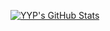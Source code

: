 [![YYP's GitHub Stats](https://github-readme-stats.vercel.app/api?username=YYP&show_icons=true&custom_title=YYP%27s%20Stats&title_color=FFFFFF&icon_color=4540e3&text_color=C0C0C0&bg_color=DEG,000000,101036)](https://github.com/anuraghazra/github-readme-stats)
